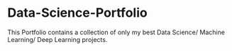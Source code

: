 # Data-Science-Portfolio
This Portfolio contains a collection of only my best Data Science/ Machine Learning/ Deep Learning projects.
